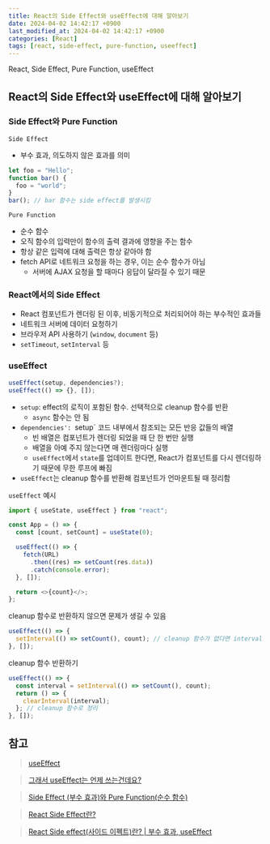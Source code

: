 ```yaml
---
title: React의 Side Effect와 useEffect에 대해 알아보기
date: 2024-04-02 14:42:17 +0900
last_modified_at: 2024-04-02 14:42:17 +0900
categories: [React]
tags: [react, side-effect, pure-function, useeffect]
---
```


React, Side Effect, Pure Function, useEffect

## React의 Side Effect와 useEffect에 대해 알아보기

### Side Effect와 Pure Function

`Side Effect`

- 부수 효과, 의도하지 않은 효과를 의미

```javascript
let foo = "Hello";
function bar() {
  foo = "world";
}
bar(); // bar 함수는 side effect를 발생시킴
```

`Pure Function`

- 순수 함수
- 오직 함수의 입력만이 함수의 출력 결과에 영향을 주는 함수
- 항상 같은 입력에 대해 출력은 항상 같아야 함
- fetch API로 네트워크 요청을 하는 경우, 이는 순수 함수가 아님
  - 서버에 AJAX 요청을 할 때마다 응답이 달라질 수 있기 때문

### React에서의 Side Effect

- React 컴포넌트가 렌더링 된 이후, 비동기적으로 처리되어야 하는 부수적인 효과들
- 네트워크 서버에 데이터 요청하기
- 브라우저 API 사용하기 (`window`, `document` 등)
- `setTimeout`, `setInterval` 등

### useEffect

```javascript
useEffect(setup, dependencies?);
useEffect(() => {}, []);
```

- `setup`: effect의 로직이 포함된 함수. 선택적으로 cleanup 함수를 반환
  - `async` 함수는 안 됨
- `dependencies': `setup` 코드 내부에서 참조되는 모든 반응 값들의 배열
  - 빈 배열은 컴포넌트가 렌더링 되었을 때 단 한 번만 실행
  - 배열을 아예 주지 않는다면 매 렌더링마다 실행
  - `useEffect`에서 `state`를 업데이트 한다면, React가 컴포넌트를 다시 렌더링하기 때문에 무한 루프에 빠짐
- `useEffect`는 cleanup 함수를 반환해 컴포넌트가 언마운트될 때 정리함

`useEffect` 예시

```javascript
import { useState, useEffect } from "react";

const App = () => {
  const [count, setCount] = useState(0);

  useEffect(() => {
    fetch(URL)
      .then((res) => setCount(res.data))
      .catch(console.error);
  }, []);

  return <>{count}</>;
};
```

cleanup 함수로 반환하지 않으면 문제가 생길 수 있음

```javascript
useEffect(() => {
  setInterval(() => setCount(), count); // cleanup 함수가 없다면 interval은 계속 남아 메모리 누수
}, []);
```

cleanup 함수 반환하기

```javascript
useEffect(() => {
  const interval = setInterval(() => setCount(), count);
  return () => {
    clearInterval(interval);
  }; // cleanup 함수로 정리
}, []);
```

## 참고

> [useEffect](https://react.dev/reference/react/useEffect)

> [그래서 useEffect는 언제 쓰는건데요?](https://velog.io/@sucream/%EA%B7%B8%EB%9E%98%EC%84%9C-useEffect%EB%8A%94-%EC%96%B8%EC%A0%9C-%EC%93%B0%EB%8A%94%EA%B1%B4%EB%8D%B0%EC%9A%94)

> [Side Effect (부수 효과)와 Pure Function(순수 함수)](https://next-block.tistory.com/entry/Side-Effect-%EB%B6%80%EC%88%98%ED%9A%A8%EA%B3%BC)

> [React Side Effect란?](https://velog.io/@yes3427/React-Side-Effect)

> [React Side effect(사이드 이펙트)란? | 부수 효과, useEffect](https://choar816.tistory.com/163)
